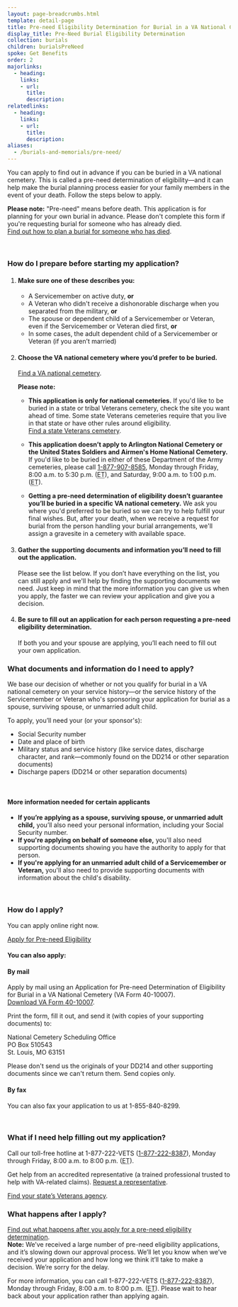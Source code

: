 ```yaml
---
layout: page-breadcrumbs.html
template: detail-page
title: Pre-need Eligibility Determination for Burial in a VA National Cemetery
display_title: Pre-Need Burial Eligibility Determination
collection: burials
children: burialsPreNeed
spoke: Get Benefits
order: 2
majorlinks:
  - heading:
    links:
    - url:
      title:
      description:
relatedlinks:
  - heading:
    links:
    - url:
      title:
      description:
aliases:
  - /burials-and-memorials/pre-need/
---
```


<div class="va-introtext">

You can apply to find out in advance if you can be buried in a VA national cemetery. This is called a pre-need determination of eligibility—and it can help make the burial planning process easier for your family members in the event of your death. Follow the steps below to apply.

</div>

**Please note:** "Pre-need" means before death. This application is for planning for your own burial in advance. Please don't complete this form if you're requesting burial for someone who has already died.<br/>
[Find out how to plan a burial for someone who has died](/burials-memorials/plan-a-burial/).

<br>

### How do I prepare before starting my application?

<ol class="process">
<li class="process-step list-one">

#### Make sure one of these describes you:
- A Servicemember on active duty, **or**
- A Veteran who didn't receive a dishonorable discharge when you separated from the military, **or**
- The spouse or dependent child of a Servicemember or Veteran, even if the Servicemember or Veteran died first, **or**
- In some cases, the adult dependent child of a Servicemember or Veteran (if you aren’t married)

</li>

<li class="process-step list-two">

#### Choose the VA national cemetery where you’d prefer to be buried. <br>
[Find a VA national cemetery](/facilities/).

**Please note:**

- **This application is only for national cemeteries.** If you'd like to be buried in a state or tribal Veterans cemetery, check the site you want ahead of time. Some state Veterans cemeteries require that you live in that state or have other rules around eligibility. <br>
[Find a state Veterans cemetery](https://www.cem.va.gov/cem/cems/listcem.asp).

- **This application doesn’t apply to Arlington National Cemetery or the United States Soldiers and Airmen's Home National Cemetery.** If you'd like to be buried in either of these Department of the Army cemeteries, please call <a href="tel:+18779078585">1-877-907-8585</a>, Monday through Friday, 8:00 a.m. to 5:30 p.m. (<abbr title="eastern time">ET</abbr>), and Saturday, 9:00 a.m. to 1:00 p.m. (<abbr title="eastern time">ET</abbr>).

- **Getting a pre-need determination of eligibility doesn’t guarantee you’ll be buried in a specific VA national cemetery.** We ask you where you'd preferred to be buried so we can try to help fulfill your final wishes. But, after your death, when we receive a request for burial from the person handling your burial arrangements, we'll assign a gravesite in a cemetery with available space.

</li>

<li class="process-step list-three">

#### Gather the supporting documents and information you’ll need to fill out the application.

Please see the list below. If you don’t have everything on the list, you can still apply and we'll help by finding the supporting documents we need. Just keep in mind that the more information you can give us when you apply, the faster we can review your application and give you a decision.

</li>

<li class="process-step list-four">

#### Be sure to fill out an application for each person requesting a pre-need eligibility determination.

If both you and your spouse are applying, you’ll each need to fill out your own application.

</li>
</ol>

<div class="feature" markdown=“1”>

### What documents and information do I need to apply?

We base our decision of whether or not you qualify for burial in a VA national cemetery on your service history—or the service history of the Servicemember or Veteran who's sponsoring your application for burial as a spouse, surviving spouse, or unmarried adult child.

To apply, you’ll need your (or your sponsor's):

- Social Security number
- Date and place of birth
- Military status and service history (like service dates, discharge character, and rank—commonly found on the DD214 or other separation documents)
- Discharge papers (DD214 or other separation documents)

<br>

#### More information needed for certain applicants

- **If you’re applying as a spouse, surviving spouse, or unmarried adult child,** you’ll also need your personal information, including your Social Security number.
- **If you're applying on behalf of someone else,** you'll also need supporting documents showing you have the authority to apply for that person.
- **If you're applying for an unmarried adult child of a Servicemember or Veteran,** you'll also need to provide supporting documents with information about the child's disability.

</div>

<div markdown="0"><br></div>


### How do I apply?
You can apply online right now.

<a class="usa-button-primary va-button-primary" href="/burials-memorials/pre-need-eligibility/apply-for-pre-need-form-40-10007">Apply for Pre-need Eligibility</a>

<div itemprop="steps" itemscope itemtype ="http://schema.org/HowToSection">
<h4 itemprop="name">You can also apply:</h4>
<div itemprop="itemListElement">

#### By mail

Apply by mail using an Application for Pre-need Determination of Eligibility for Burial in a VA National Cemetery (VA Form 40-10007). <br> [Download VA Form 40-10007](https://www.va.gov/vaforms/va/pdf/VA40-10007.pdf).

Print the form, fill it out, and send it (with copies of your supporting documents) to:

<p class="va-address-block">
	    National Cemetery Scheduling Office<br>
	    PO Box 510543<br>
	    St. Louis, MO 63151<br>
</p>

Please don't send us the originals of your DD214 and other supporting documents since we can't return them. Send copies only.

#### By fax

You can also fax your application to us at 1-855-840-8299.

<br>

### What if I need help filling out my application?

Call our toll-free hotline at 1-877-222-VETS (<a href="tel:+18772228387">1-877-222-8387</a>), Monday through Friday, 8:00 a.m. to 8:00 p.m. (<abbr title="eastern time">ET</abbr>).

Get help from an accredited representative (a trained professional trusted to help with VA-related claims). [Request a representative](https://www.ebenefits.va.gov/ebenefits/about/feature?feature=request-vso-representative).

[Find your state’s Veterans agency](https://www.va.gov/statedva.htm).

### What happens after I apply?

[Find out what happens after you apply for a pre-need eligibility determination](/burials-memorials/pre-need-eligibility/after-you-apply/).</br>
**Note:** We’ve received a large number of pre-need eligibility applications, and it’s slowing down our approval process. We’ll let you know when we’ve received your application and how long we think it’ll take to make a decision. We’re sorry for the delay.

For more information, you can call 1-877-222-VETS (<a href="tel:+18772228387">1-877-222-8387</a>), Monday through Friday, 8:00 a.m. to 8:00 p.m. (<abbr title="eastern time">ET</abbr>). Please wait to hear back about your application rather than applying again.


<div markdown="0"><br></div>
